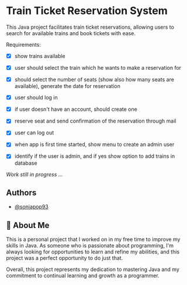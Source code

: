 
# Train Ticket Reservation System

This Java project facilitates train ticket reservations, allowing users to search for available trains and book tickets with ease.

Requirements:

 - [X]  show trains available
 - [X]  user should select the train which he wants to make a reservation for
 - [X]  should select the number of seats (show also how many seats are available), generate the date for reservation
 - [X]  user should log in
 - [X]  if user doesn't have an account, should create one
 - [X]  reserve seat and send confirmation of the reservation through mail
 - [X]  user can log out
 - [X]  when app is first time started, show menu to create an admin user
 - [X]  identify if the user is admin, and if yes show option to add trains in database


*Work still in progress ...*

## Authors

- [@soniapop93](https://github.com/soniapop93)


## 🚀 About Me
This is a personal project that I worked on in my free time to improve my skills in Java. As someone who is passionate about programming, I'm always looking for opportunities to learn and refine my abilities, and this project was a perfect opportunity to do just that.

Overall, this project represents my dedication to mastering Java and my commitment to continual learning and growth as a programmer.
